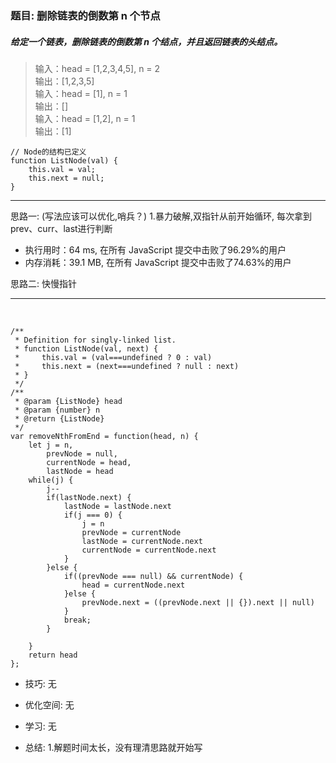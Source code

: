 
### 题目: 删除链表的倒数第 n 个节点
##### 给定一个链表，删除链表的倒数第 n 个结点，并且返回链表的头结点。

> 输入：head = [1,2,3,4,5], n = 2  
  输出：[1,2,3,5]  
> 输入：head = [1], n = 1  
  输出：[]  
> 输入：head = [1,2], n = 1  
  输出：[1]

```
// Node的结构已定义
function ListNode(val) {
    this.val = val;
    this.next = null;
}
```

---

思路一:  (写法应该可以优化,哨兵？)
1.暴力破解,双指针从前开始循环, 每次拿到prev、curr、last进行判断
* 执行用时：64 ms, 在所有 JavaScript 提交中击败了96.29%的用户
* 内存消耗：39.1 MB, 在所有 JavaScript 提交中击败了74.63%的用户

思路二:
快慢指针

---

&nbsp;

```
/**
 * Definition for singly-linked list.
 * function ListNode(val, next) {
 *     this.val = (val===undefined ? 0 : val)
 *     this.next = (next===undefined ? null : next)
 * }
 */
/**
 * @param {ListNode} head
 * @param {number} n
 * @return {ListNode}
 */
var removeNthFromEnd = function(head, n) {
    let j = n,
        prevNode = null,
        currentNode = head,
        lastNode = head
    while(j) {
        j--
        if(lastNode.next) {
            lastNode = lastNode.next
            if(j === 0) {
                j = n
                prevNode = currentNode
                lastNode = currentNode.next
                currentNode = currentNode.next
            }
        }else {
            if((prevNode === null) && currentNode) {
                head = currentNode.next
            }else {
                prevNode.next = ((prevNode.next || {}).next || null)
            }  
            break;
        }
        
    }
    return head
};
```

* 技巧: 无 

* 优化空间: 无

* 学习: 无

* 总结: 
1.解题时间太长，没有理清思路就开始写
